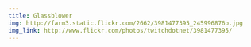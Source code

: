 ```yaml
---
title: Glassblower 
img: http://farm3.static.flickr.com/2662/3981477395_245996876b.jpg 
img_link: http://www.flickr.com/photos/twitchdotnet/3981477395/ 
---
```

